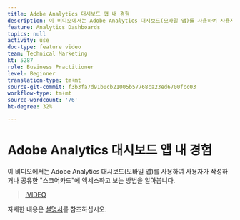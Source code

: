 ```yaml
---
title: Adobe Analytics 대시보드 앱 내 경험
description: 이 비디오에서는 Adobe Analytics 대시보드(모바일 앱)를 사용하여 사용자가 작성하거나 공유한 "스코어카드"에 액세스하고 보는 방법을 알아봅니다.
feature: Analytics Dashboards
topics: null
activity: use
doc-type: feature video
team: Technical Marketing
kt: 5287
role: Business Practitioner
level: Beginner
translation-type: tm+mt
source-git-commit: f3b3fa7d91b0cb21005b57768ca23ed6700fcc03
workflow-type: tm+mt
source-wordcount: '76'
ht-degree: 32%

---
```



# Adobe Analytics 대시보드 앱 내 경험

이 비디오에서는 Adobe Analytics 대시보드(모바일 앱)를 사용하여 사용자가 작성하거나 공유한 &quot;스코어카드&quot;에 액세스하고 보는 방법을 알아봅니다.

>[!VIDEO](https://video.tv.adobe.com/v/34545/?quality=12)

자세한 내용은 [설명서](https://docs.adobe.com/help/ko-KR/analytics/analyze/mobapp/home.html)를 참조하십시오.
